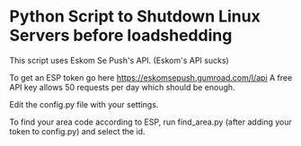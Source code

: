 # Python Script to Shutdown Linux Servers before loadshedding

This script uses Eskom Se Push's API. (Eskom's API sucks)

To get an ESP token go here https://eskomsepush.gumroad.com/l/api
A free API key allows 50 requests per day which should be enough.

Edit the config.py file with your settings.

To find your area code according to ESP, run find_area.py (after adding your token to config.py)
and select the id.

